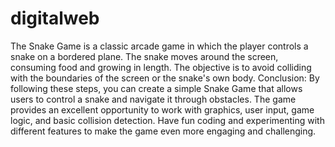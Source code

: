 # digitalweb
The Snake Game is a classic arcade game in which the player controls a snake on a
bordered plane. The snake moves around the screen, consuming food and growing in
length. The objective is to avoid colliding with the boundaries of the screen or the
snake's own body.
Conclusion:
By following these steps, you can create a simple Snake Game that allows users to
control a snake and navigate it through obstacles. The game provides an excellent
opportunity to work with graphics, user input, game logic, and basic collision
detection. Have fun coding and experimenting with different features to make the
game even more engaging and challenging.
